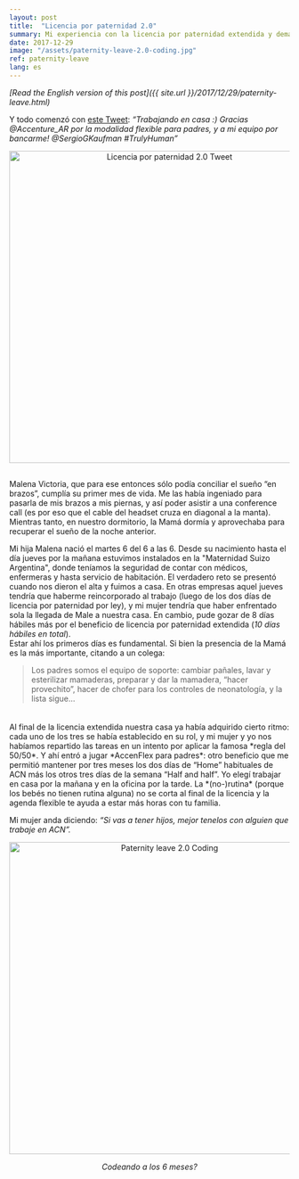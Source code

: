 ```yaml
---
layout: post
title:  "Licencia por paternidad 2.0"
summary: Mi experiencia con la licencia por paternidad extendida y demás beneficios para padres.
date: 2017-12-29
image: "/assets/paternity-leave-2.0-coding.jpg"
ref: paternity-leave
lang: es
---
```


*[Read the English version of this post]({{ site.url }}/2017/12/29/paternity-leave.html)*

Y todo comenzó con <a href="https://twitter.com/CaptainBarsoba/status/883110919714242564" target="\_blank">este Tweet</a>: *“Trabajando en casa :) Gracias @Accenture_AR por la modalidad flexible para padres, y a mi equipo por bancarme! @SergioGKaufman #TrulyHuman”*
<div style="text-align:center; padding-bottom: 15px"><img src="{{ site.url }}/assets/paternity-leave-2.0-tweet.jpg" width="560" alt="Licencia por paternidad 2.0 Tweet" title="Licencia por paternidad 2.0 Tweet"></div>

Malena Victoria, que para ese entonces sólo podía conciliar el sueño “en brazos”, cumplía su primer mes de vida. Me las había ingeniado para pasarla de mis brazos a mis piernas, y así poder asistir a una conference call (es por eso que el cable del headset cruza en diagonal a la manta). Mientras tanto, en nuestro dormitorio, la Mamá dormía y aprovechaba para recuperar el sueño de la noche anterior.

Mi hija Malena nació el martes 6 del 6 a las 6. Desde su nacimiento hasta el día jueves por la mañana estuvimos instalados en la "Maternidad Suizo Argentina", donde teníamos la seguridad de contar con médicos, enfermeras y hasta servicio de habitación. El verdadero reto se presentó cuando nos dieron el alta y fuimos a casa. En otras empresas aquel jueves tendría que haberme reincorporado al trabajo (luego de los dos días de licencia por paternidad por ley), y mi mujer tendría que haber enfrentado sola la llegada de Male a nuestra casa. En cambio, pude gozar de 8 días hábiles más por el beneficio de licencia por paternidad extendida (*10 días hábiles en total*).  
Estar ahí los primeros días es fundamental. Si bien la presencia de la Mamá es la más importante, citando a un colega:
> Los padres somos el equipo de soporte: cambiar pañales, lavar y esterilizar mamaderas, preparar y dar la mamadera, “hacer provechito”, hacer de chofer para los controles de neonatología, y la lista sigue...

<div style="padding: 10px"></div>
Al final de la licencia extendida nuestra casa ya había adquirido cierto ritmo: cada uno de los tres se había establecido en su rol, y mi mujer y yo nos habíamos repartido las tareas en un intento por aplicar la famosa *regla del 50/50*. Y ahí entró a jugar *AccenFlex para padres*: otro beneficio que me permitió mantener por tres meses los dos días de “Home” habituales de ACN más los otros tres días de la semana “Half and half”. Yo elegí trabajar en casa por la mañana y en la oficina por la tarde. La *(no-)rutina* (porque los bebés no tienen rutina alguna) no se corta al final de la licencia y la agenda flexible te ayuda a estar más horas con tu familia.

Mi mujer anda diciendo: *“Si vas a tener hijos, mejor tenelos con alguien que trabaje en ACN”.*
<div style="text-align:center"><img src="{{ site.url }}/assets/paternity-leave-2.0-coding.jpg" width="560" alt="Paternity leave 2.0 Coding" title="Paternity leave 2.0 Coding"><p><em>Codeando a los 6 meses?</em></p></div>
